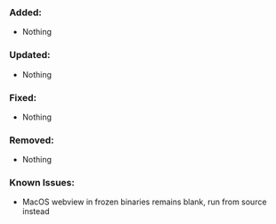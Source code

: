 ### Added:
- Nothing

### Updated:
- Nothing

### Fixed:
- Nothing

### Removed:
- Nothing

### Known Issues:
- MacOS webview in frozen binaries remains blank, run from source instead
